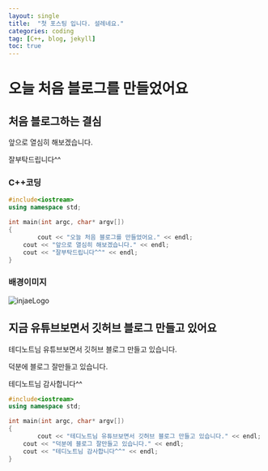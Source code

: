 ```yaml
---
layout: single
title:  "첫 포스팅 입니다. 설레네요."
categories: coding
tag: [C++, blog, jekyll]
toc: true
---
```


# 오늘 처음 블로그를 만들었어요



## 처음 블로그하는 결심

앞으로 열심히 해보겠습니다.

잘부탁드립니다^^



### C++코딩

```c++
#include<iostream>
using namespace std;

int main(int argc, char* argv[])
{
        cout << "오늘 처음 블로그를 만들었어요." << endl;
	cout << "앞으로 열심히 해보겠습니다." << endl;
	cout << "잘부탁드립니다^^" << endl;
}
```



### 배경이미지

![injaeLogo](../../images/2021-11-13-first/injaeLogo.jpg)



## 지금 유튜브보면서 깃허브 블로그 만들고 있어요

테디노트님 유튜브보면서 깃허브 블로그 만들고 있습니다.

덕분에 블로그 잘만들고 있습니다.

테디노트님 감사합니다^^

```c++
#include<iostream>
using namespace std;

int main(int argc, char* argv[])
{
        cout << "테디노트님 유튜브보면서 깃허브 블로그 만들고 있습니다." << endl;
	cout << "덕분에 블로그 잘만들고 있습니다." << endl;
	cout << "테디노트님 감사합니다^^" << endl;
}
```

